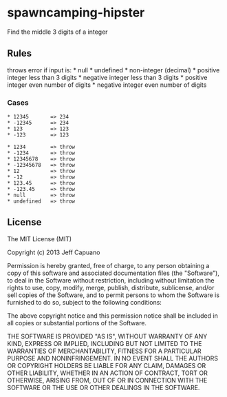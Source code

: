 spawncamping-hipster
====================

Find the middle 3 digits of a integer

## Rules

throws error if input is:
    * null
    * undefined
    * non-integer (decimal)
    * positive integer less than 3 digits
    * negative integer less than 3 digits
    * positive integer even number of digits
    * negative integer even number of digits

### Cases
    
	* 12345       => 234
	* -12345      => 234
	* 123         => 123
	* -123        => 123
    
	* 1234        => throw
	* -1234       => throw
	* 12345678    => throw
	* -12345678   => throw
	* 12          => throw
	* -12         => throw
	* 123.45      => throw
	* -123.45     => throw
	* null        => throw
	* undefined   => throw
    

## License 

The MIT License (MIT)

Copyright (c) 2013 Jeff Capuano

Permission is hereby granted, free of charge, to any person obtaining a copy of
this software and associated documentation files (the "Software"), to deal in
the Software without restriction, including without limitation the rights to
use, copy, modify, merge, publish, distribute, sublicense, and/or sell copies of
the Software, and to permit persons to whom the Software is furnished to do so,
subject to the following conditions:

The above copyright notice and this permission notice shall be included in all
copies or substantial portions of the Software.

THE SOFTWARE IS PROVIDED "AS IS", WITHOUT WARRANTY OF ANY KIND, EXPRESS OR
IMPLIED, INCLUDING BUT NOT LIMITED TO THE WARRANTIES OF MERCHANTABILITY, FITNESS
FOR A PARTICULAR PURPOSE AND NONINFRINGEMENT. IN NO EVENT SHALL THE AUTHORS OR
COPYRIGHT HOLDERS BE LIABLE FOR ANY CLAIM, DAMAGES OR OTHER LIABILITY, WHETHER
IN AN ACTION OF CONTRACT, TORT OR OTHERWISE, ARISING FROM, OUT OF OR IN
CONNECTION WITH THE SOFTWARE OR THE USE OR OTHER DEALINGS IN THE SOFTWARE.
